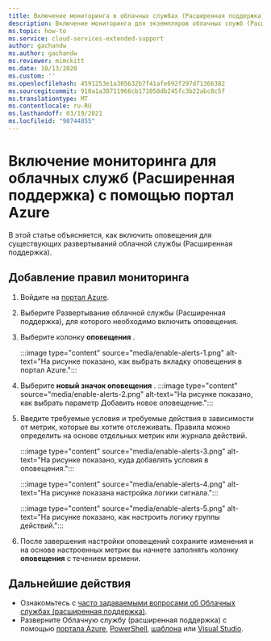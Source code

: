```yaml
---
title: Включение мониторинга в облачных службах (Расширенная поддержка) с помощью портал Azure
description: Включение мониторинга для экземпляров облачных служб (Расширенная поддержка) с помощью портал Azure
ms.topic: how-to
ms.service: cloud-services-extended-support
author: gachandw
ms.author: gachandw
ms.reviewer: mimckitt
ms.date: 10/13/2020
ms.custom: ''
ms.openlocfilehash: 4591253e1a305632b7f41afe692f297d71366382
ms.sourcegitcommit: 910a1a38711966cb171050db245fc3b22abc8c5f
ms.translationtype: MT
ms.contentlocale: ru-RU
ms.lasthandoff: 03/19/2021
ms.locfileid: "98744855"
---
```

# <a name="enable-monitoring-for-cloud-services-extended-support-using-the-azure-portal"></a>Включение мониторинга для облачных служб (Расширенная поддержка) с помощью портал Azure

В этой статье объясняется, как включить оповещения для существующих развертываний облачной службы (Расширенная поддержка). 

## <a name="add-monitoring-rules"></a>Добавление правил мониторинга
1. Войдите на [портал Azure](https://portal.azure.com). 
2. Выберите Развертывание облачной службы (Расширенная поддержка), для которого необходимо включить оповещения. 
3. Выберите колонку **оповещения** . 

    :::image type="content" source="media/enable-alerts-1.png" alt-text="На рисунке показано, как выбрать вкладку оповещения в портал Azure.":::

4. Выберите **новый значок оповещения** .
     :::image type="content" source="media/enable-alerts-2.png" alt-text="На рисунке показано, как выбрать параметр Добавить новое оповещение.":::

5. Введите требуемые условия и требуемые действия в зависимости от метрик, которые вы хотите отслеживать. Правила можно определить на основе отдельных метрик или журнала действий. 

     :::image type="content" source="media/enable-alerts-3.png" alt-text="На рисунке показано, куда добавлять условия в оповещения.":::

     :::image type="content" source="media/enable-alerts-4.png" alt-text="На рисунке показана настройка логики сигнала.":::

     :::image type="content" source="media/enable-alerts-5.png" alt-text="На рисунке показано, как настроить логику группы действий.":::

6. После завершения настройки оповещений сохраните изменения и на основе настроенных метрик вы начнете заполнять колонку **оповещения** с течением времени.

## <a name="next-steps"></a>Дальнейшие действия 
- Ознакомьтесь с [часто задаваемыми вопросами об Облачных службах (расширенная поддержка)](faq.md).
- Разверните Облачную службу (расширенная поддержка) с помощью [портала Azure](deploy-portal.md), [PowerShell](deploy-powershell.md), [шаблона](deploy-template.md) или [Visual Studio](deploy-visual-studio.md).